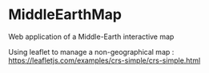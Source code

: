 # MiddleEarthMap

Web application of a Middle-Earth interactive map

Using leaflet to manage a non-geographical map : https://leafletjs.com/examples/crs-simple/crs-simple.html

